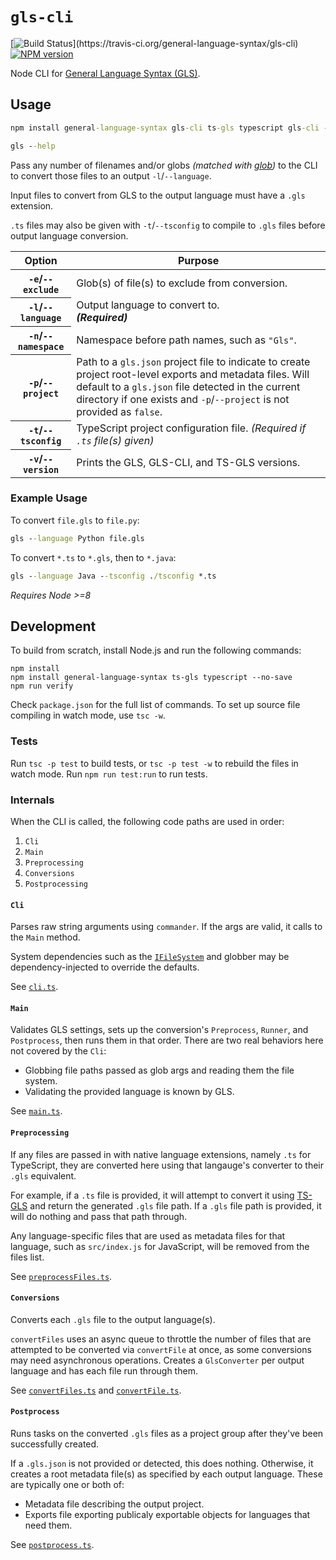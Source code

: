 # `gls-cli`

[![Build Status](https://travis-ci.org/general-language-syntax/gls-cli.svg?)](https://travis-ci.org/general-language-syntax/gls-cli)
[![NPM version](https://badge.fury.io/js/gls-cli.svg)](http://badge.fury.io/js/gls-cli)

Node CLI for [General Language Syntax (GLS)](https://github.com/general-language-syntax/GLS).

## Usage

```cmd
npm install general-language-syntax gls-cli ts-gls typescript gls-cli --global

gls --help
```

Pass any number of filenames and/or globs _(matched with [glob](http://npmjs.com/package/glob))_ to the CLI to convert those files to an output `-l`/`--language`.

Input files to convert from GLS to the output language must have a `.gls` extension.

`.ts` files may also be given with `-t`/`--tsconfig` to compile to `.gls` files before output language conversion.

<table>
    <thead>
        <th>Option</th>
        <th>Purpose</th>
    </thead>
    <tbody>
        <tr>
            <th><code>-e</code>/<code>--exclude</code></th>
            <td>Glob(s) of file(s) to exclude from conversion.</td>
        </tr>
        <tr>
            <th><code>-l</code>/<code>--language</code></th>
            <td>
                Output language to convert to.
                </br >
                <em><strong>(Required)</strong></em>
            </td>
        </tr>
        <tr>
            <th><code>-n</code>/<code>--namespace</code></th>
            <td>
                Namespace before path names, such as <code>"Gls"</code>.
            </td>
        </tr>
        <tr>
            <th><code>-p</code>/<code>--project</code></th>
            <td>
                Path to a <code>gls.json</code> project file to indicate to create project root-level exports and metadata files.
                Will default to a <code>gls.json</code> file detected in the current directory if one exists and <code>-p</code>/<code>--project</code> is not provided as <code>false</code>.
            </td>
        </tr>
        <tr>
            <th><code>-t</code>/<code>--tsconfig</code></th>
            <td>
                TypeScript project configuration file.
                <em>(Required if <code>.ts</code> file(s) given)</em>
            </td>
        </tr>
        <tr>
            <th><code>-v</code>/<code>--version</code></th>
            <td>Prints the GLS, GLS-CLI, and TS-GLS versions.</td>
        </tr>
    </tbody>
</table>

### Example Usage

To convert `file.gls` to `file.py`:

```cmd
gls --language Python file.gls
```

To convert `*.ts` to `*.gls`, then to `*.java`:

```cmd
gls --language Java --tsconfig ./tsconfig *.ts
```

_Requires Node >=8_

## Development

To build from scratch, install Node.js and run the following commands:

```
npm install
npm install general-language-syntax ts-gls typescript --no-save
npm run verify
```

Check `package.json` for the full list of commands.
To set up source file compiling in watch mode, use `tsc -w`.

### Tests

Run `tsc -p test` to build tests, or `tsc -p test -w` to rebuild the files in watch mode.
Run `npm run test:run` to run tests. 

### Internals

When the CLI is called, the following code paths are used in order:

1. `Cli`
2. `Main`
3. `Preprocessing`
4. `Conversions`
5. `Postprocessing`

#### `Cli`

Parses raw string arguments using `commander`.
If the args are valid, it calls to the `Main` method.

System dependencies such as the [`IFileSystem`](./src/files.ts) and globber may be dependency-injected to override the defaults.

See [`cli.ts`](./src/cli/cli.ts).

#### `Main`

Validates GLS settings, sets up the conversion's `Preprocess`, `Runner`, and `Postprocess`, then runs them in that order.
There are two real behaviors here not covered by the `Cli`:

* Globbing file paths passed as glob args and reading them the file system.
* Validating the provided language is known by GLS.

See [`main.ts`](./src/main.ts).

#### `Preprocessing`

If any files are passed in with native language extensions, namely `.ts` for TypeScript, they are converted here using that langauge's converter to their `.gls` equivalent.

For example, if a `.ts` file is provided, it will attempt to convert it using [TS-GLS](https://github.com/general-language-syntax/ts-gls) and return the generated `.gls` file path.
If a `.gls` file path is provided, it will do nothing and pass that path through.

Any language-specific files that are used as metadata files for that language, such as `src/index.js` for JavaScript, will be removed from the files list.

See [`preprocessFiles.ts`](./src/preprocessing/preprocessFiles.ts).

#### `Conversions`

Converts each `.gls` file to the output language(s).

`convertFiles` uses an async queue to throttle the number of files that are attempted to be converted via `convertFile` at once, as some conversions may need asynchronous operations.
Creates a `GlsConverter` per output language and has each file run through them.

See [`convertFiles.ts`](./src/conversions/convertFiles.ts) and [`convertFile.ts`](./src/conversions/convertFile).

#### `Postprocess`

Runs tasks on the converted `.gls` files as a project group after they've been successfully created.

If a `.gls.json` is not provided or detected, this does nothing.
Otherwise, it creates a root metadata file(s) as specified by each output language.
These are typically one or both of:

* Metadata file describing the output project.
* Exports file exporting publicaly exportable objects for languages that need them.

See [`postprocess.ts`](./src/postprocessing/postprocess.ts).
